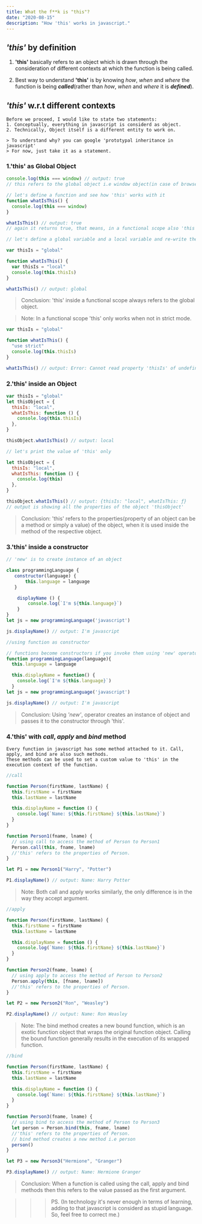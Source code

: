 ```yaml
---
title: What the f**k is "this"?
date: "2020-08-15"
description: "How 'this' works in javascript."
---
```


## _'this'_ by definition

1. **'this'** basically refers to an object which is drawn through the consideration of different contexts at which the function is being called.

2. Best way to understand **'this'** is by knowing _how_, _when_ and _where_ the function is being **_called_**(rather than _how_, _when_ and _where_ it is **_defined_**).

## _'this'_ w.r.t different contexts

    Before we proceed, I would like to state two statements:
    1. Conceptually, everything in javascript is considerd as object.
    2. Technically, Object itself is a different entity to work on.

    > To understand why? you can google 'prototypal inheritance in javascript'
    > For now, just take it as a statement.

### 1.'this' as Global Object

```javascript
console.log(this === window) // output: true
// this refers to the global object i.e window object(in case of browser environment)

// let's define a function and see how 'this' works with it
function whatIsThis() {
  console.log(this === window)
}

whatIsThis() // output: true
// again it returns true, that means, in a functional scope also 'this' refers to the global object(window)

// let's define a global variable and a local variable and re-write the above function

var thisIs = "global"

function whatIsThis() {
  var thisIs = "local"
  console.log(this.thisIs)
}

whatIsThis() // output: global
```

> Conclusion: 'this' inside a functional scope always refers to the global object.

> Note: In a functional scope 'this' only works when not in strict mode.

```javascript
var thisIs = "global"

function whatIsThis() {
  "use strict"
  console.log(this.thisIs)
}

whatIsThis() // output: Error: Cannot read property 'thisIs' of undefined
```

### 2.'this' inside an Object

```javascript
var thisIs = "global"
let thisObject = {
  thisIs: "local",
  whatIsThis: function () {
    console.log(this.thisIs)
  },
}

thisObject.whatIsThis() // output: local

// let's print the value of 'this' only

let thisObject = {
  thisIs: "local",
  whatIsThis: function () {
    console.log(this)
  },
}

thisObject.whatIsThis() // output: {thisIs: "local", whatIsThis: ƒ}
// output is showing all the properties of the object 'thisObject'
```

> Conclusion: 'this' refers to the properties(property of an object can be a method or simply a value) of the object, when it is used inside the method of the respective object.

### 3.'this' inside a constructor

```javascript
// 'new' is to create instance of an object

class programmingLanguage {
   constructor(language) {
       this.language = language
   }

    displayName () {
        console.log(`I'm ${this.language}`)
    }
}
let js = new programmingLanguage('javascript')

js.displayName() // output: I'm javascript

//using function as constructor

// functions become constructors if you invoke them using 'new' operator
function programmingLanguage(language){
  this.language = language

  this.displayName = function() {
    console.log(`I'm ${this.language}`)
  }
let js = new programmingLanguage('javascript')

js.displayName() // output: I'm javascript

```

> Conclusion: Using _'new'_, operator creates an instance of object and passes it to the constructor through 'this'.

### 4.'this' with _call_, _apply_ and _bind_ method

    Every function in javascript has some method attached to it. Call, apply, and bind are also such methods.
    These methods can be used to set a custom value to 'this' in the execution context of the function.

```javascript
//call

function Person(firstName, lastName) {
  this.firstName = firstName
  this.lastName = lastName

  this.displayName = function () {
    console.log(`Name: ${this.firstName} ${this.lastName}`)
  }
}

function Person1(fname, lname) {
  // using call to access the method of Person to Person1
  Person.call(this, fname, lname)
  //'this' refers to the properties of Person.
}

let P1 = new Person1("Harry", "Potter")

P1.displayName() // output: Name: Harry Potter
```

> Note: Both call and apply works similarly, the only difference is in the way they accept argument.

```javascript
//apply

function Person(firstName, lastName) {
  this.firstName = firstName
  this.lastName = lastName

  this.displayName = function () {
    console.log(`Name: ${this.firstName} ${this.lastName}`)
  }
}

function Person2(fname, lname) {
  // using apply to access the method of Person to Person2
  Person.apply(this, [fname, lname])
  //'this' refers to the properties of Person.
}

let P2 = new Person2("Ron", "Weasley")

P2.displayName() // output: Name: Ron Weasley
```

> Note: The bind method creates a new bound function, which is an exotic function object that wraps the original function object. Calling the bound function generally results in the execution of its wrapped function.

```javascript
//bind

function Person(firstName, lastName) {
  this.firstName = firstName
  this.lastName = lastName

  this.displayName = function () {
    console.log(`Name: ${this.firstName} ${this.lastName}`)
  }
}

function Person3(fname, lname) {
  // using bind to access the method of Person to Person3
  let person = Person.bind(this, fname, lname)
  //'this' refers to the properties of Person.
  // bind method creates a new method i.e person
  person()
}

let P3 = new Person3("Hermione", "Granger")

P3.displayName() // output: Name: Hermione Granger
```

> Conclusion: When a function is called using the call, apply and bind methods then this refers to the value passed as the first argument.

>>> PS. (In technology it's never enough in terms of learning, adding to that javascript is considerd as stupid language. So, feel free to correct me.)